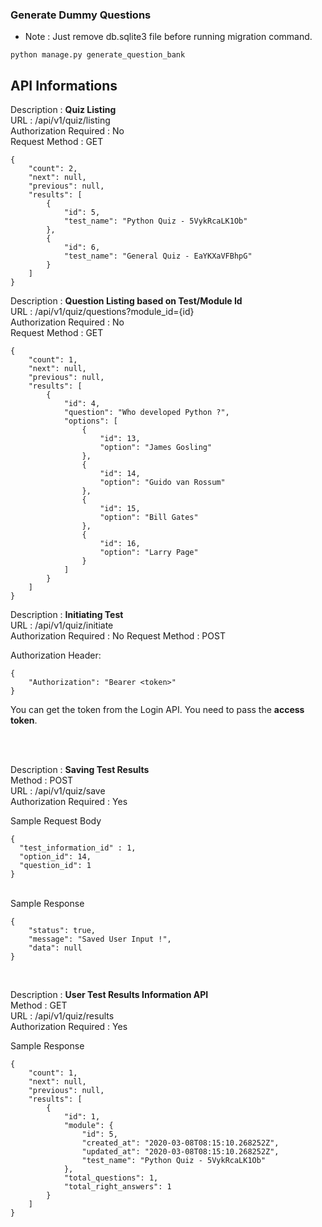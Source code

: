 ### Generate Dummy Questions

* Note : Just remove db.sqlite3 file before running migration command.
```
python manage.py generate_question_bank
```

## API Informations

Description : <b>Quiz Listing</b> <br>
URL : /api/v1/quiz/listing <br>
Authorization Required : No <br>
Request Method : GET <br>
```
{
    "count": 2,
    "next": null,
    "previous": null,
    "results": [
        {
            "id": 5,
            "test_name": "Python Quiz - 5VykRcaLK1Ob"
        },
        {
            "id": 6,
            "test_name": "General Quiz - EaYKXaVFBhpG"
        }
    ]
}
```

Description : <b>Question Listing based on Test/Module Id</b> <br>
URL : /api/v1/quiz/questions?module_id={id} <br>
Authorization Required : No <br>
Request Method : GET <br>

```
{
    "count": 1,
    "next": null,
    "previous": null,
    "results": [
        {
            "id": 4,
            "question": "Who developed Python ?",
            "options": [
                {
                    "id": 13,
                    "option": "James Gosling"
                },
                {
                    "id": 14,
                    "option": "Guido van Rossum"
                },
                {
                    "id": 15,
                    "option": "Bill Gates"
                },
                {
                    "id": 16,
                    "option": "Larry Page"
                }
            ]
        }
    ]
}
```

Description : <b> Initiating Test </b><br>
URL : /api/v1/quiz/initiate <br> 
Authorization Required : No
Request Method : POST <br>

Authorization Header:
```
{
    "Authorization": "Bearer <token>"
}
```
You can get the token from the Login API. You need to pass the <b>access token</b>.

<br><br>

Description : <b>Saving Test Results</b> <br>
Method : POST <br>
URL : /api/v1/quiz/save <br>
Authorization Required : Yes <br>

Sample Request Body
```
{
  "test_information_id" : 1,
  "option_id": 14,
  "question_id": 1
}
```
<br>
Sample Response
<br>

```
{
    "status": true,
    "message": "Saved User Input !",
    "data": null
}
```
<br>

Description : <b>User Test Results Information API</b> <br>
Method : GET <br>
URL : /api/v1/quiz/results <br>
Authorization Required : Yes <br>

Sample Response
<br>

```
{
    "count": 1,
    "next": null,
    "previous": null,
    "results": [
        {
            "id": 1,
            "module": {
                "id": 5,
                "created_at": "2020-03-08T08:15:10.268252Z",
                "updated_at": "2020-03-08T08:15:10.268252Z",
                "test_name": "Python Quiz - 5VykRcaLK1Ob"
            },
            "total_questions": 1,
            "total_right_answers": 1
        }
    ]
}
```